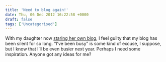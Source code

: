 ```yaml
---
title: 'Need to blog again!'
date: Thu, 06 Dec 2012 16:22:58 +0000
draft: false
tags: ['Uncategorised']
---
```


With my daughter now [staring her own blog](http://gluehweinundlebkuchen.wordpress.com/), I feel guilty that my blog has been silent for so long. “I’ve been busy” is some kind of excuse, I suppose, but I know that I’ll be even busier next year. Perhaps I need some inspiration. Anyone got any ideas for me?